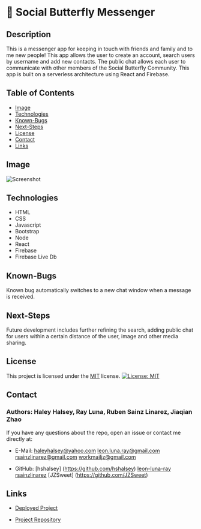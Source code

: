 
# 🦋 Social Butterfly Messenger

  ## Description

  This is a messenger app for keeping in touch with friends and family and to me new people! This app allows the user to create an account, search users by username and add new contacts. The public chat allows each user to communicate with other members of the Social Butterfly Community. This app is built on a serverless architecture using React and Firebase.

  ## Table of Contents

  * [Image](#image)
  * [Technologies](#technologies)
  * [Known-Bugs](#known-bugs)
  * [Next-Steps](#next-steps)
  * [License](#license)
  * [Contact](#contact)
  * [Links](#links)

  ## Image

  ![Screenshot](n/a)

  ## Technologies
  
  * HTML
  * CSS
  * Javascript
  * Bootstrap
  * Node
  * React
  * Firebase
  * Firebase Live Db

  ## Known-Bugs

  Known bug automatically switches to a new chat window when a message is received.

  ## Next-Steps

  Future development includes further refining the search, adding public chat for users within a certain distance of the user, image and other media sharing.

  ## License

  This project is licensed under the [MIT](https://opensource.org/licenses/MIT) license.
  [![License: MIT](https://img.shields.io/badge/License-MIT-yellow.svg)](https://opensource.org/licenses/MIT)

  ## Contact

  ### Authors: Haley Halsey, Ray Luna, Ruben Sainz Linarez, Jiaqian Zhao 

  If you have any questions about the repo, open an issue or contact me directly at:
  - E-Mail: haleyhalsey@yahoo.com
            leon.luna.ray@gmail.com
            rsainzlinarez@gmail.com
            workmailjz@gmail.com

  - GitHub: [hshalsey] (https://github.com/hshalsey)
            [leon-luna-ray](https://github.com/leon-luna-ray)
            [rsainzlinarez](https://github.com/rsainzlinarez)
            [JZSweet] (https://github.com/JZSweet)

  ## Links

  - [Deployed Project](n/a) 

  - [Project Repository](https://github.com/messenger-app-team/messenger-app)

  